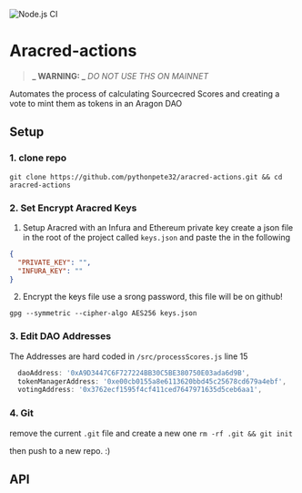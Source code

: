 ![Node.js CI](https://github.com/pythonpete32/aracred-actions/workflows/Node.js%20CI/badge.svg)

# Aracred-actions

> **_ WARNING: _** _DO NOT USE THS ON MAINNET_

Automates the process of calculating Sourcecred Scores and creating a vote to mint them as tokens in an Aragon DAO

## Setup

### 1. clone repo

```
git clone https://github.com/pythonpete32/aracred-actions.git && cd aracred-actions
```

### 2. Set Encrypt Aracred Keys

1. Setup Aracred with an Infura and Ethereum private key
   create a json file in the root of the project called `keys.json` and paste the in the following

```json
{
  "PRIVATE_KEY": "",
  "INFURA_KEY": ""
}
```

2. Encrypt the keys file
   use a srong password, this file will be on github!

```
gpg --symmetric --cipher-algo AES256 keys.json
```

### 3. Edit DAO Addresses

The Addresses are hard coded in `/src/processScores.js` line 15

```js
  daoAddress: '0xA9D3447C6F727224BB30C5BE380750E03ada6d9B',
  tokenManagerAddress: '0xe00cb0155a8e6113620bbd45c25678cd679a4ebf',
  votingAddress: '0x3762ecf1595f4cf411ced7647971635d5ceb6aa1',
```

### 4. Git

remove the current `.git` file and create a new one
`rm -rf .git && git init`

then push to a new repo. :)

## API

